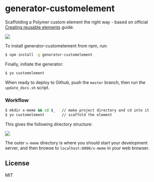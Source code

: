 # generator-customelement

Scaffolding a Polymer custom element the right way - based on official [Creating reusable elements](http://www.polymer-project.org/docs/start/reusableelements.html) guide.

![](http://i.imgur.com/CHpEyTq.png)

To install generator-customelement from npm, run:

```bash
$ npm install -g generator-customelement
```

Finally, initiate the generator:

```bash
$ yo customelement
```

When ready to deploy to Github, push the `master` branch, then run the `update_docs.sh` script.

### Workflow

```bash
$ mkdir x-meme && cd $_   // make project directory and cd into it
$ yo customelement        // scaffold the element
```

This gives the following directory structure:

![](http://i.imgur.com/OouxRH7.png)

The outer `x-meme` directory is where you should start your development server, and then browse to `localhost:8000/x-meme` in your web browser.

## License

MIT
